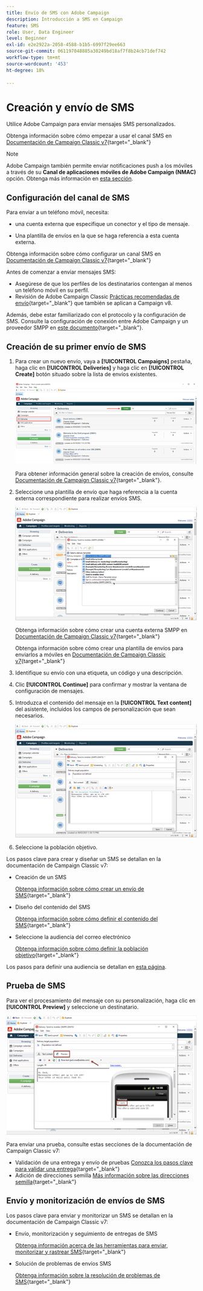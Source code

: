 ```yaml
---
title: Envío de SMS con Adobe Campaign
description: Introducción a SMS en Campaign
feature: SMS
role: User, Data Engineer
level: Beginner
exl-id: e2e2922a-2058-4588-b1b5-6997f29ee663
source-git-commit: 061197048885a30249bd18af7f8b24cb71def742
workflow-type: tm+mt
source-wordcount: '453'
ht-degree: 18%

---
```


# Creación y envío de SMS

Utilice Adobe Campaign para enviar mensajes SMS personalizados.

Obtenga información sobre cómo empezar a usar el canal SMS en [Documentación de Campaign Classic v7](https://experienceleague.adobe.com/docs/campaign-classic/using/sending-messages/sending-messages-on-mobiles/sms-channel.html){target="_blank"}

>[!NOTE]
>
>Adobe Campaign también permite enviar notificaciones push a los móviles a través de su **Canal de aplicaciones móviles de Adobe Campaign (NMAC)** opción. Obtenga más información en [esta sección](push.md).

## Configuración del canal de SMS

Para enviar a un teléfono móvil, necesita:

* una cuenta externa que especifique un conector y el tipo de mensaje.

* Una plantilla de envíos en la que se haga referencia a esta cuenta externa.

Obtenga información sobre cómo configurar un canal SMS en [Documentación de Campaign Classic v7](https://experienceleague.adobe.com/docs/campaign-classic/using/sending-messages/sending-messages-on-mobiles/sms-set-up.html#sending-messages){target="_blank"}

Antes de comenzar a enviar mensajes SMS:

* Asegúrese de que los perfiles de los destinatarios contengan al menos un teléfono móvil en su perfil.
* Revisión de Adobe Campaign Classic [Prácticas recomendadas de envío](https://experienceleague.adobe.com/docs/campaign-classic/using/sending-messages/key-steps-when-creating-a-delivery/delivery-bestpractices/delivery-best-practices.html#sending-messages){target="_blank"} que también se aplican a Campaign v8.

Además, debe estar familiarizado con el protocolo y la configuración de SMS. Consulte la configuración de conexión entre Adobe Campaign y un proveedor SMPP en [este documento](https://experienceleague.adobe.com/docs/campaign-classic/using/sending-messages/sending-messages-on-mobiles/sms-protocol.html#sending-messages){target="_blank"}.

## Creación de su primer envío de SMS

1. Para crear un nuevo envío, vaya a **[!UICONTROL Campaigns]** pestaña, haga clic en **[!UICONTROL Deliveries]** y haga clic en **[!UICONTROL Create]** botón situado sobre la lista de envíos existentes.

   ![](assets/delivery_step_1.png)

   Para obtener información general sobre la creación de envíos, consulte [Documentación de Campaign Classic v7](https://experienceleague.adobe.com/docs/campaign-classic/using/sending-messages/key-steps-when-creating-a-delivery/steps-about-delivery-creation-steps.html#sending-messages){target="_blank"}.

1. Seleccione una plantilla de envío que haga referencia a la cuenta externa correspondiente para realizar envíos SMS.

   ![](assets/sms-template-list.png)

   Obtenga información sobre cómo crear una cuenta externa SMPP en [Documentación de Campaign Classic v7](https://experienceleague.adobe.com/docs/campaign-classic/using/sending-messages/sending-messages-on-mobiles/sms-set-up.html#creating-an-smpp-external-account){target="_blank"}

   Obtenga información sobre cómo crear una plantilla de envíos para enviarlos a móviles en [Documentación de Campaign Classic v7](https://experienceleague.adobe.com/docs/campaign-classic/using/sending-messages/sending-messages-on-mobiles/sms-set-up.html#changing-the-delivery-template){target="_blank"}

1. Identifique su envío con una etiqueta, un código y una descripción.

1. Clic **[!UICONTROL Continue]** para confirmar y mostrar la ventana de configuración de mensajes.

1. Introduzca el contenido del mensaje en la **[!UICONTROL Text content]** del asistente, incluidos los campos de personalización que sean necesarios.

   ![](assets/sms-content.png)

1. Seleccione la población objetivo.

Los pasos clave para crear y diseñar un SMS se detallan en la documentación de Campaign Classic v7:

* Creación de un SMS

  [Obtenga información sobre cómo crear un envío de SMS](https://experienceleague.adobe.com/docs/campaign-classic/using/sending-messages/sending-messages-on-mobiles/sms-create.html#sending-messages){target="_blank"}

* Diseño del contenido del SMS

  [Obtenga información sobre cómo definir el contenido del SMS](https://experienceleague.adobe.com/docs/campaign-classic/using/sending-messages/sending-messages-on-mobiles/sms-create.html#defining-the-sms-content){target="_blank"}

* Seleccione la audiencia del correo electrónico

  [Obtenga información sobre cómo definir la población objetivo](https://experienceleague.adobe.com/docs/campaign-classic/using/sending-messages/key-steps-when-creating-a-delivery/steps-defining-the-target-population.html){target="_blank"}

Los pasos para definir una audiencia se detallan en [esta página](../start/audiences.md).

## Prueba de SMS

Para ver el procesamiento del mensaje con su personalización, haga clic en **[!UICONTROL Preview]** y seleccione un destinatario.

![](assets/sms-preview.png)

Para enviar una prueba, consulte estas secciones de la documentación de Campaign Classic v7:

* Validación de una entrega y envío de pruebas
  [Conozca los pasos clave para validar una entrega](https://experienceleague.adobe.com/docs/campaign-classic/using/sending-messages/key-steps-when-creating-a-delivery/steps-validating-the-delivery.html?lang=es){target="_blank"}
* Adición de direcciones semilla
  [Más información sobre las direcciones semilla](https://experienceleague.adobe.com/docs/campaign-classic/using/sending-messages/using-seed-addresses/about-seed-addresses.html){target="_blank"}

## Envío y monitorización de envíos de SMS

Los pasos clave para enviar y monitorizar un SMS se detallan en la documentación de Campaign Classic v7:

* Envío, monitorización y seguimiento de entregas de SMS

  [Obtenga información acerca de las herramientas para enviar, monitorizar y rastrear SMS](https://experienceleague.adobe.com/docs/campaign-classic/using/sending-messages/sending-messages-on-mobiles/sms-send.html#sending-messages){target="_blank"}

* Solución de problemas de envíos SMS

  [Obtenga información sobre la resolución de problemas de SMS](https://experienceleague.adobe.com/docs/campaign-classic/using/sending-messages/sending-messages-on-mobiles/troubleshooting-sms.html#sending-messages){target="_blank"}
